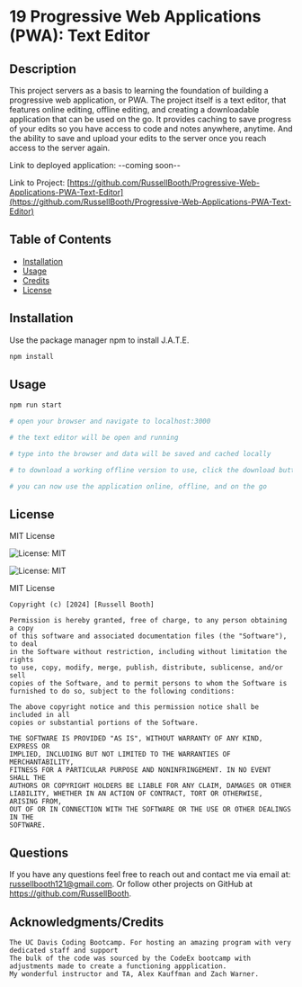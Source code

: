 # 19 Progressive Web Applications (PWA): Text Editor

 ## Description

  This project servers as a basis to learning the foundation of building a progressive web application, or PWA. The project itself is a text editor, that features online editing, offline editing, and creating a downloadable application that can be used on the go. It provides caching to save progress of your edits so you have access to code and notes anywhere, anytime. And the ability to save and upload your edits to the server once you reach access to the server again.

  Link to deployed application: --coming soon--
  
  Link to Project: [https://github.com/RussellBooth/Progressive-Web-Applications-PWA-Text-Editor](https://github.com/RussellBooth/Progressive-Web-Applications-PWA-Text-Editor)

  ## Table of Contents

  - [Installation](#installation)
  - [Usage](#usage)
  - [Credits](#credits)
  - [License](#license)

  ## Installation

  Use the package manager npm to install J.A.T.E.

  ```bash
 npm install
 ```
  

  ## Usage

  ```bash
  npm run start

  # open your browser and navigate to localhost:3000

  # the text editor will be open and running

  # type into the browser and data will be saved and cached locally

  # to download a working offline version to use, click the download button in the url section to begin downlaod

  # you can now use the application online, offline, and on the go
  ```

  ## License

  MIT License

  ![License: MIT](https://img.shields.io/badge/license-MIT-blue)

  ![License: MIT](https://choosealicense.com/licenses/mit/)

  MIT License

    Copyright (c) [2024] [Russell Booth]
    
    Permission is hereby granted, free of charge, to any person obtaining a copy
    of this software and associated documentation files (the "Software"), to deal
    in the Software without restriction, including without limitation the rights
    to use, copy, modify, merge, publish, distribute, sublicense, and/or sell
    copies of the Software, and to permit persons to whom the Software is
    furnished to do so, subject to the following conditions:
    
    The above copyright notice and this permission notice shall be included in all
    copies or substantial portions of the Software.
    
    THE SOFTWARE IS PROVIDED "AS IS", WITHOUT WARRANTY OF ANY KIND, EXPRESS OR
    IMPLIED, INCLUDING BUT NOT LIMITED TO THE WARRANTIES OF MERCHANTABILITY,
    FITNESS FOR A PARTICULAR PURPOSE AND NONINFRINGEMENT. IN NO EVENT SHALL THE
    AUTHORS OR COPYRIGHT HOLDERS BE LIABLE FOR ANY CLAIM, DAMAGES OR OTHER
    LIABILITY, WHETHER IN AN ACTION OF CONTRACT, TORT OR OTHERWISE, ARISING FROM,
    OUT OF OR IN CONNECTION WITH THE SOFTWARE OR THE USE OR OTHER DEALINGS IN THE
    SOFTWARE.


  ## Questions

  If you have any questions feel free to reach out and contact me via email at: russellbooth121@gmail.com.
  Or follow other projects on GitHub at https://github.com/RussellBooth.

  ## Acknowledgments/Credits

    The UC Davis Coding Bootcamp. For hosting an amazing program with very dedicated staff and support
    The bulk of the code was sourced by the CodeEx bootcamp with adjustments made to create a functioning appplication.
    My wonderful instructor and TA, Alex Kauffman and Zach Warner.
